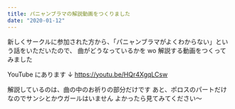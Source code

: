 ```yaml
---
title: パニャンブラマの解説動画をつくりました
date: "2020-01-12"
---
```


新しくサークルに参加された方から、「パニャンブラマがよくわからない」という話をいただいたので、
曲がどうなっているかを wo 解説する動画をつくってみました

YouTube にあります ↓
https://youtu.be/HQr4XgqLCsw

解説しているのは、曲の中のお祈りの部分だけです
あと、ポロスのパートだけなのでサンシとかウガールはいません
よかったら見てみてください〜
